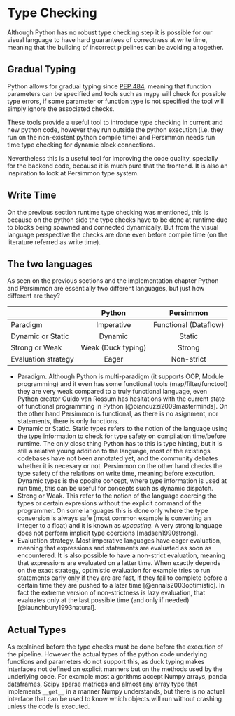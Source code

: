 Type Checking
=============

Although Python has no robust type checking step it is possible for our visual
language to have hard guarantees of correctness at write time, meaning that
the building of incorrect pipelines can be avoiding altogether.

Gradual Typing
--------------
Python allows for gradual typing since
[PEP 484](https://www.python.org/dev/peps/pep-0484/), meaning that function
parameters can be specified and tools such as mypy will check for possible
type errors, if some parameter or function type is not specified the tool
will simply ignore the associated checks.

These tools provide a useful tool to introduce type checking in current and
new python code, however they run outside the python execution (i.e. they run
on the non-existent python compile time) and Persimmon needs run time type
checking for dynamic block connections.

Nevertheless this is a useful tool for improving the code quality, specially
for the backend code, because it is much pure that the frontend.
It is also an inspiration to look at Persimmon type system.


Write Time
----------
On the previous section runtime type checking was mentioned, this is because
on the python side the type checks have to be done at runtime due to blocks
being spawned and connected dynamically.
But from the visual language perspective the checks are done even before
compile time (on the literature referred as write time).


The two languages
-----------------
As seen on the previous sections and the implementation chapter Python and
Persimmon are essentially two different languages, but just how different are
they?

|                   |      Python      |       Persimmon      |
|:------------------|:----------------:|:--------------------:|
|      Paradigm     |    Imperative    |Functional (Dataflow) |
| Dynamic or Static |      Dynamic     |        Static        |
|   Strong or Weak  |Weak (Duck typing)|        Strong        |
|Evaluation strategy|       Eager      |      Non-strict      |

* Paradigm. Although Python is multi-paradigm (it supports OOP, Module
    programming) and it even has some functional tools (map/filter/functool)
    they are very weak compared to a truly functional language, even Python
    creator Guido van Rossum has hesitations with the current state of
    functional programming in Python [@biancuzzi2009masterminds].
    On the other hand Persimmon is functional, as there is no asignment, nor
    statements, there is only functions.
* Dynamic or Static. Static types refers to the notion of the language using
    the type information to check for type safety on compilation time/before
    runtime. The only close thing Python has to this is type hinting, but
    it is still a relative young addition to the language, most of the
    existings codebases have not been annotated yet, and the community debates
    whether it is necesary or not.
    Persimmon on the other hand checks the type safety of the relations on
    write time, meaning before execution.
    Dynamic types is the oposite concept, where type information is used at
    run time, this can be useful for concepts such as dynamic dispatch.
* Strong or Weak. This refer to the notion of the language coercing the types
    or certain expresions without the explicit command of the programmer.
    On some languages this is done only where the type conversion is always
    safe (most common example is converting an integer to a float) and it is
    known as *upcasting*.
    A very strong language does not perform implicit type coercions
    [madsen1990strong].
* Evaluation strategy. Most imperative languages have eager evaluation,
    meaning that expressions and statements are evaluated as soon as
    encountered.
    It is also possible to have a non-strict evaluation, meaning that
    expressions are evaluated on a latter time.
    When exactly depends on the exact strategy, optimistic evaluation for
    example tries to run statements early only if they are are fast, if they
    fail to complete before a certain time they are pushed to a later time
    [@ennals2003optimistic].
    In fact the extreme version of non-strictness is lazy evaluation, that
    evaluates only at the last possible time (and only if needed)
    [@launchbury1993natural].

Actual Types
------------
As explained before the type checks must be done before the execution of the
pipeline.
However the actual types of the python code underlying functions and parameters
do not support this, as duck typing makes interfaces not defined on explicit
manners but on the methods used by the underlying code.
For example most algorithms accept Numpy arrays, panda dataframes, Scipy sparse
matrices and almost any array type that implements `__get__` in a manner Numpy
understands, but there is no actual interface that can be used to know which
objects will run without crashing unless the code is executed.

<!-- Explain the type safety as it is implemented -->
